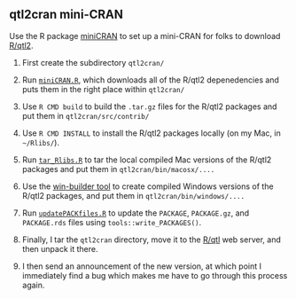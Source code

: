 ## qtl2cran mini-CRAN

Use the R package [miniCRAN](https://github.com/andrie/miniCRAN) to
set up a mini-CRAN for folks to download
[R/qtl2](http://kbroman.org/qtl2).

1. First create the subdirectory `qtl2cran/`

2. Run [`miniCRAN.R`](miniCRAN.R), which downloads all of the R/qtl2
depenedencies and puts them in the right place within `qtl2cran/`

3. Use `R CMD build` to build the `.tar.gz` files for the R/qtl2
packages and put them in `qtl2cran/src/contrib/`

4. Use `R CMD INSTALL` to install the R/qtl2 packages locally (on my
Mac, in `~/Rlibs/`).

5. Run [`tar_Rlibs.R`](tar_Rlibs.R) to tar the local compiled Mac versions of
the R/qtl2 packages and put them in `qtl2cran/bin/macosx/....`

6. Use the
[win-builder tool](http://win-builder.r-project.org/upload.aspx) to
create compiled Windows versions of the R/qtl2 packages, and put them
in `qtl2cran/bin/windows/....`

7. Run [`updatePACKfiles.R`](updatePACKfiles.R) to update the `PACKAGE`,
`PACKAGE.gz`, and `PACKAGE.rds` files using
`tools::write_PACKAGES()`.

8. Finally, I tar the `qtl2cran` directory, move it to the
[R/qtl](https://rqtl.org) web server, and then unpack it there.

9. I then send an announcement of the new version, at which point I
immediately find a bug which makes me have to go through this process
again.
